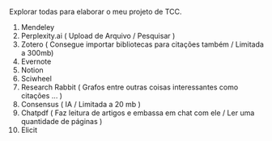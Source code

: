 Explorar todas para elaborar o meu projeto de TCC.

1) Mendeley  
2) Perplexity.ai  ( Upload de Arquivo / Pesquisar )
3) Zotero  ( Consegue importar bibliotecas para citações também / Limitada a 300mb)
4) Evernote  
5) Notion  
6) Sciwheel  
7) Research Rabbit   ( Grafos entre outras coisas interessantes como citações ... )
8) Consensus  ( IA / Limitada a 20 mb )
9) Chatpdf  ( Faz leitura de artigos e embassa em chat com ele / Ler uma quantidade de páginas )
10) Elicit